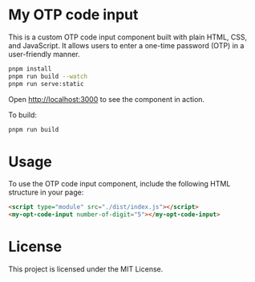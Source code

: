 # My OTP code input

This is a custom OTP code input component built with plain HTML, CSS, and JavaScript. It allows users to enter a one-time password (OTP) in a user-friendly manner.

```bash
pnpm install
pnpm run build --watch
pnpm run serve:static
```
Open [http://localhost:3000](http://localhost:3000) to see the component in action.

To build:
```bash
pnpm run build
```

# Usage
To use the OTP code input component, include the following HTML structure in your page:

```html
<script type="module" src="./dist/index.js"></script>
<my-opt-code-input number-of-digit="5"></my-opt-code-input>
```

# License
This project is licensed under the MIT License.
